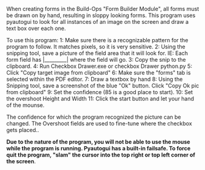 When creating forms in the Build-Ops "Form Builder Module", all forms must be drawn on by hand, resulting in sloppy looking forms.
This program uses pyautogui to look for all instances of an image on the screen and draw a text box over each one. 

To use this program: 
1: Make sure there is a recognizable pattern for the program to follow. It matches pixels, so it is very sensitive.
2: Using the snipping tool, save a picture of the field area that it will look for. IE: Each form field has |_________| where the field will go.
3: Copy the snip to the clipboard.
4: Run Checkbox Drawer.exe or checkbox Drawer python.py
5: Click "Copy target image from clipboard"
6: Make sure the "forms" tab is selected within the PDF editor.
7: Draw a textbox by hand
8: Using the Snipping tool, save a screenshot of the blue "Ok" button. Click "Copy Ok pic from clipboard"
9: Set the confidence (85 is a good place to start).
10: Set the overshoot Height and Width
11: Click the start button and let your hand of the mounse.

The confidence for which the program recognized the picture can be changed.
The Overshoot fields are used to fine-tune where the checkbox gets placed..

**Due to the nature of the program, you will not be able to use the mouse while the program is running. Pyautogui has a built-in failsafe.
  To force quit the program, "slam" the cursor into the top right or top left corner of the screen**.

